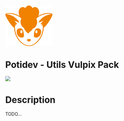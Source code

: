 ![](.github/assets/svg/logo.svg)

# Potidev - Utils Vulpix Pack

[![](https://img.shields.io/badge/Beta-1.0.12-purple)](https://www.npmjs.com/package/@potidev/utils-vulpix-pack)

# Description

TODO...